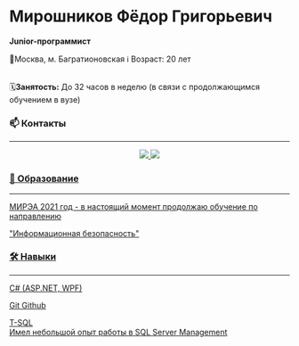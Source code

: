 # Мирошников Фёдор Григорьевич
<b>Junior-программист</b>  

<p align='left'>
	📍Москва, м. Багратионовская
        ℹ️ Возраст: 20 лет
</p>

<br>:spiral_calendar:<b>Занятость:</b>
До 32 часов в неделю (в связи с продолжающимся обучением в вузе)
<!--
**SawHimself/SawHimself** is a ✨ _special_ ✨ repository because its `README.md` (this file) appears on your GitHub profile.

Here are some ideas to get you started:

- 🔭 I’m currently working on ...
- 🌱 I’m currently learning ...
- 👯 I’m looking to collaborate on ...
- 🤔 I’m looking for help with ...
- 💬 Ask me about ...
- 📫 How to reach me: ...
- 😄 Pronouns: ...
- ⚡ Fun fact: ...
	:spiral_calendar:
        :information_source:	
-->
### 📫 Контакты
<hr>
<p align='center'>
  <a href="https://t.me/VergoV">
	<img src="https://img.shields.io/badge/Telegram-2CA5E0?style=for-the-badge&logo=telegram&logoColor=white">
  <a href="mailto:saw.himself@gmail.com">
  	<img src="https://img.shields.io/badge/Gmail-D14836?style=for-the-badge&logo=gmail&logoColor=white">
<p align='center'>

### 💼 Образование
<hr>
МИРЭА 2021 год - в настоящий момент продолжаю обучение по направлению  

"Информационная безопасность"

### 🛠 Навыки
<hr>
C# (ASP.NET, WPF) 

Git Github


T-SQL  
Имел небольшой опыт работы в SQL Server Management

<!--
## Опыт работы
<hr>
В настоящий момент
-->

